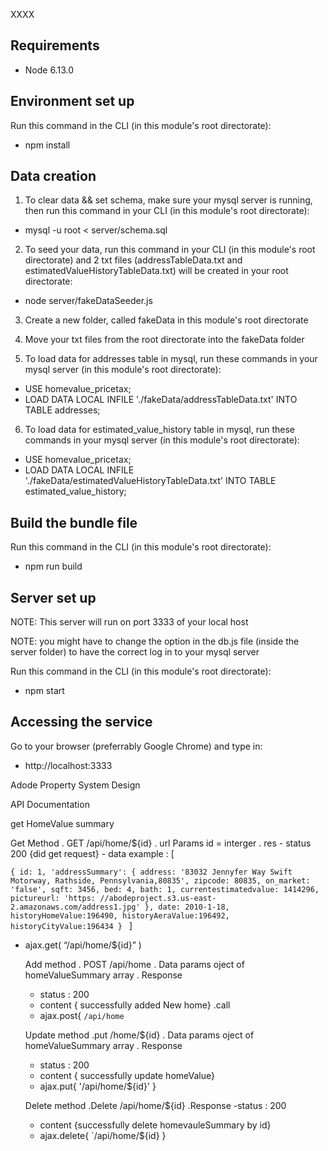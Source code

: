  XXXX

## Requirements
- Node 6.13.0

## Environment set up
Run this command in the CLI (in this module's root directorate):
- npm install

## Data creation
1. To clear data && set schema, make sure your mysql server is running, then run this command in your CLI (in this module's root directorate):
- mysql -u root < server/schema.sql

2. To seed your data, run this command in your CLI (in this module's root directorate) and 2 txt files (addressTableData.txt and estimatedValueHistoryTableData.txt) will be created in your root directorate:
- node server/fakeDataSeeder.js

3. Create a new folder, called fakeData in this module's root directorate

4. Move your txt files from the root directorate into the fakeData folder

5. To load data for addresses table in mysql, run these commands in your mysql server (in this module's root directorate):
- USE homevalue_pricetax;
- LOAD DATA LOCAL INFILE './fakeData/addressTableData.txt' INTO TABLE addresses;

6. To load data for estimated_value_history table in mysql, run these commands in your mysql server (in this module's root directorate):
- USE homevalue_pricetax;
- LOAD DATA LOCAL INFILE './fakeData/estimatedValueHistoryTableData.txt' INTO TABLE estimated_value_history;

## Build the bundle file
Run this command in the CLI (in this module's root directorate):
- npm run build

## Server set up
NOTE: This server will run on port 3333 of your local host

NOTE: you might have to change the option in the db.js file (inside the server folder) to have the correct log in to your mysql server

Run this command in the CLI (in this module's root directorate):
- npm start

## Accessing the service
Go to your browser (preferrably Google Chrome) and type in:
- http://localhost:3333


Adode Property System Design

API Documentation

get HomeValue summary


  Get Method
   . GET /api/home/${id}
   . url Params id = interger 
   . res
    - status 200 {did get request}
    - data example : [
   
   
   `{
      id: 1,
     'addressSummary': {
              address: '83032 Jennyfer Way Swift Motorway, Rathside, Pennsylvania,80835',
              zipcode: 80835,
              on_market: 'false',
              sqft: 3456,
              bed: 4,
              bath: 1,
              currentestimatedvalue: 1414296,
              pictureurl: 'https: //abodeproject.s3.us-east-2.amazonaws.com/address1.jpg'
      },
      date: 2010-1-18,
      historyHomeValue:196490,
      historyAeraValue:196492,
      historyCityValue:196434
  } `
     ]

  - ajax.get(
   “/api/home/${id}”
  )
  
    Add method 
     . POST /api/home
    . Data params  oject of homeValueSummary array
    . Response 
      - status : 200
      - content { successfully added New home}
    .call
    - ajax.post{
    `/api/home`
   
   
    Update method 
    .put  /home/${id}
    . Data params  oject of homeValueSummary array
    . Response 
      - status : 200
      - content { successfully update homeValue}
    - ajax.put{
    '/api/home/${id}'
    }
    
    
    Delete method
    .Delete /api/home/${id}
    .Response
     -status : 200
     - content {successfully delete homevauleSummary by id}
     - ajax.delete{
      `/api/home/${id}
     }


